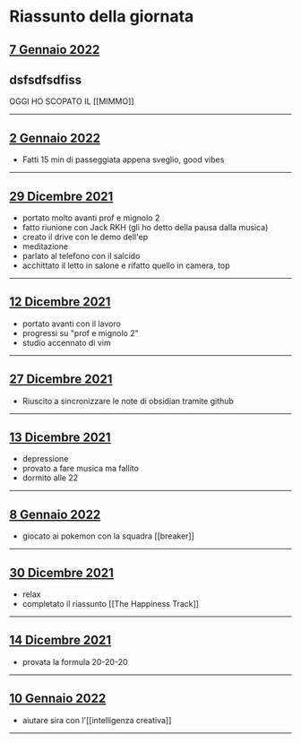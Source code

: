 # Riassunto della giornata
## [7 Gennaio 2022](2022-01-07)
## dsfsdfsdfiss
OGGI HO SCOPATO IL [[MIMMO]]

---
## [2 Gennaio 2022](2022-01-02)
- Fatti 15 min di passeggiata appena sveglio, good vibes

---
## [29 Dicembre 2021](2021-12-29)
- portato molto avanti prof e mignolo 2
- fatto riunione con Jack RKH (gli ho detto della pausa dalla musica)
- creato il drive con le demo dell'ep
- meditazione
- parlato al telefono con il salcido
- acchittato il letto in salone e rifatto quello in camera, top

---
## [12 Dicembre 2021](2021-12-12)
- portato avanti con il lavoro
- progressi su "prof e mignolo 2"
- studio accennato di vim

---
## [27 Dicembre 2021](2021-12-27)
- Riuscito a sincronizzare le note di obsidian tramite github

---
## [13 Dicembre 2021](2021-12-13)
- depressione
- provato a fare musica ma fallito
- dormito alle 22

---
## [8 Gennaio 2022](2022-01-08)
- giocato ai pokemon con la squadra [[breaker]]

---
## [30 Dicembre 2021](2021-12-30)
- relax
- completato il riassunto [[The Happiness Track]]

---
## [14 Dicembre 2021](2021-12-14)
- provata la formula 20-20-20

---
## [10 Gennaio 2022](2022-01-10)
- aiutare sira con l'[[intelligenza creativa]]

---
